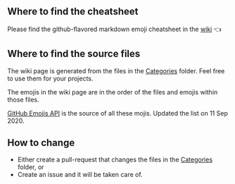 ## Where to find the cheatsheet
Please find the github-flavored markdown emoji cheatsheet in the [wiki](https://github.com/itecompro/markdown-emoji-cheatsheet/wiki) :point_left:

## Where to find the source files
The wiki page is generated from the files in the [Categories](https://github.com/itecompro/markdown-emoji-cheatsheet/tree/master/ConsoleApp1/Files/Categories) folder.
Feel free to use them for your projects.

The emojis in the wiki page are in the order of the files and emojis within those files.

[GitHub Emojis API](https://api.github.com/emojis) is the source of all these mojis. Updated the list on 11 Sep 2020.

## How to change
- Either create a pull-request that changes the files in the [Categories](https://github.com/itecompro/markdown-emoji-cheatsheet/tree/master/ConsoleApp1/Files/Categories) folder, or
- Create an issue and it will be taken care of.